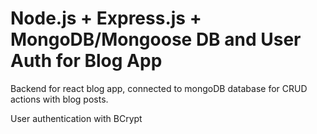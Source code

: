 # Node.js + Express.js + MongoDB/Mongoose DB and User Auth for Blog App

Backend for react blog app, connected to mongoDB database for CRUD actions with blog posts.

User authentication with BCrypt